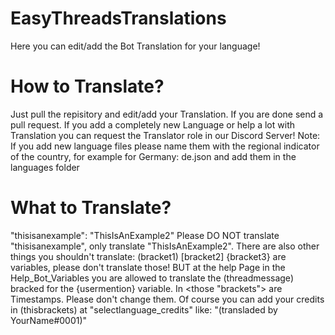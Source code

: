 # EasyThreadsTranslations
Here you can edit/add the Bot Translation for your language!


# How to Translate?
Just pull the repisitory and edit/add your Translation. If you are done send a pull request. If you add a completely new Language or help a lot with Translation you can request the Translator role in our Discord Server! Note: If you add new language files please name them with the regional indicator of the country, for example for Germany: de.json and add them in the languages folder

# What to Translate?
"thisisanexample": "ThisIsAnExample2"
Please DO NOT translate "thisisanexample", only translate "ThisIsAnExample2". There are also other things you shouldn't translate:
(bracket1) [bracket2] {bracket3} are variables, please don't translate those! BUT at the help Page in the Help_Bot_Variables you are allowed to translate the (threadmessage) bracked for the {usermention} variable.
In <those "brackets"> are Timestamps. Please don't change them. Of course you can add your credits in (thisbrackets) at "selectlanguage_credits" like: "(transladed by YourName#0001)"
